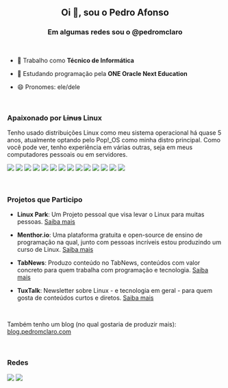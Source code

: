 <h2 align="center">Oi 👋, sou o Pedro Afonso</h2>
<h3 align="center">Em algumas redes sou o @pedromclaro</h3>
<br>

- 🔭 Trabalho como **Técnico de Informática**

- 🌱 Estudando programação pela **ONE Oracle Next Education**
 
- 😄 Pronomes: ele/dele

<br>
  
<h3>Apaixonado por <s>Linus</s> Linux</h3>
Tenho usado distribuições Linux como meu sistema operacional há quase 5 anos, atualmente optando pelo Pop!_OS como minha distro principal. Como você pode ver, tenho experiência em várias outras, seja em meus computadores pessoais ou em servidores.

![](https://img.shields.io/badge/Arch_Linux-1793D1?style=for-the-badge&logo=arch-linux&logoColor=white)
![](https://img.shields.io/badge/manjaro-35BF5C?style=for-the-badge&logo=manjaro&logoColor=white)
![](https://img.shields.io/badge/Debian-A81D33?style=for-the-badge&logo=debian&logoColor=white)
![](https://img.shields.io/badge/Fedora-294172?style=for-the-badge&logo=fedora&logoColor=white)
![](https://img.shields.io/badge/Ubuntu-E95420?style=for-the-badge&logo=ubuntu&logoColor=white)
![](https://img.shields.io/badge/Linux_Mint-87CF3E?style=for-the-badge&logo=linux-mint&logoColor=white)
![](https://img.shields.io/badge/Elementary%20OS-64BAFF?style=for-the-badge&logo=elementary&logoColor=white)
![](https://img.shields.io/badge/Pop!_OS-48B9C7?style=for-the-badge&logo=Pop!_OS&logoColor=white)
![](https://img.shields.io/badge/Zorin%20OS-0CC1F3?style=for-the-badge&logo=zorin&logoColor=white)
![](https://img.shields.io/badge/Deepin-007CFF?style=for-the-badge&logo=deepin&logoColor=white)
![](https://img.shields.io/badge/Kali_Linux-557C94?style=for-the-badge&logo=kali-linux&logoColor=white)
![](https://img.shields.io/badge/Alpine_Linux-0D597F?style=for-the-badge&logo=alpine-linux&logoColor=white)
![](https://img.shields.io/badge/SUSE-0C322C?style=for-the-badge&logo=SUSE&logoColor=white)
![](https://img.shields.io/badge/Red%20Hat-EE0000?style=for-the-badge&logo=redhat&logoColor=white)

<br>

### Projetos que Participo
- __Linux Park__: Um Projeto pessoal que visa levar o Linux para muitas pessoas. [Saiba mais](https://www.tabnews.com.br/pedromclaro/welcome-to-linux-park)
  
- __Menthor.io__: Uma plataforma gratuita e open-source de ensino de programação na qual, junto com pessoas incríveis estou produzindo um curso de Linux. [Saiba mais](https://menthor.io)
  
- __TabNews__: Produzo conteúdo no TabNews, conteúdos com valor concreto para quem trabalha com programação e tecnologia. [Saiba mais](https://www.tabnews.com.br/pedromclaro)

- __TuxTalk__: Newsletter sobre Linux - e tecnologia em geral - para quem gosta de conteúdos curtos e diretos. [Saiba mais](https://pedromclaro.substack.com/)

<br>

<p>Também tenho um blog (no qual gostaria de produzir mais): <a href= "https://blog.pedromclaro.com">blog.pedromclaro.com</a></p>

<br>

### Redes

<a href= "https://www.github.com/pedromclaro"><img src="https://img.shields.io/badge/GitHub-100000?style=for-the-badge&logo=github&logoColor=white"></a>
<a href= "https://www.linkedin.com/in/pedroafonsomclaro"><img src="https://img.shields.io/badge/LinkedIn-0077B5?style=for-the-badge&logo=linkedin&logoColor=white"></a>
